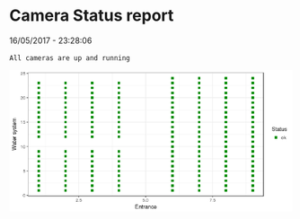 Camera Status report
================
16/05/2017 - 23:28:06

    All cameras are up and running

![](camreport_files/figure-markdown_github/unnamed-chunk-2-1.png)
